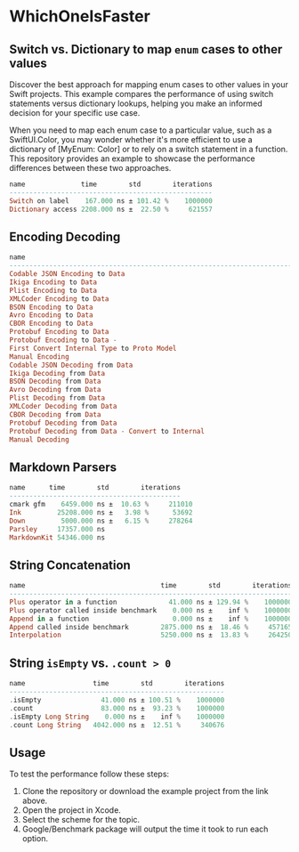 # WhichOneIsFaster

## Switch vs. Dictionary to map `enum` cases to other values
Discover the best approach for mapping enum cases to other values in your Swift projects. This example compares the performance of using switch statements versus dictionary lookups, helping you make an informed decision for your specific use case.

When you need to map each enum case to a particular value, such as a SwiftUI.Color, you may wonder whether it's more efficient to use a dictionary of [MyEnum: Color] or to rely on a switch statement in a function. This repository provides an example to showcase the performance differences between these two approaches.

```haskell
name              time        std        iterations
---------------------------------------------------
Switch on label    167.000 ns ± 101.42 %    1000000
Dictionary access 2208.000 ns ±  22.50 %     621557
```

## Encoding Decoding

```haskell
name                                                                   time         std        iterations
---------------------------------------------------------------------------------------------------------
Codable JSON Encoding to Data                                           2375.000 ns ±  21.83 %     552365
Ikiga Encoding to Data                                                   875.000 ns ±  21.00 %    1000000
Plist Encoding to Data                                                  5833.000 ns ±   8.51 %     239088
XMLCoder Encoding to Data                                              12375.000 ns ±   4.29 %     111631
BSON Encoding to Data                                                   2083.000 ns ±  10.92 %     670134
Avro Encoding to Data                                                   3833.000 ns ±  16.69 %     364732
CBOR Encoding to Data                                                   1458.000 ns ±  23.48 %     933959
Protobuf Encoding to Data                                                125.000 ns ±  89.69 %    1000000
Protobuf Encoding to Data - 
First Convert Internal Type to Proto Model                               125.000 ns ±  96.08 %    1000000
Manual Encoding                                                         1792.000 ns ± 678.13 %     631953
Codable JSON Decoding from Data                                         3833.000 ns ±   9.17 %     360046
Ikiga Decoding from Data                                                1833.000 ns ±  11.88 %     760585
BSON Decoding from Data                                                 2625.000 ns ±  13.81 %     523171
Avro Decoding from Data                                                  875.000 ns ±  16.30 %    1000000
Plist Decoding from Data                                                2875.000 ns ±   8.39 %     481137
XMLCoder Decoding from Data                                            19208.000 ns ±   8.63 %      70437
CBOR Decoding from Data                                                 1416.000 ns ±  14.13 %     985492
Protobuf Decoding from Data                                              167.000 ns ±  62.11 %    1000000
Protobuf Decoding from Data - Convert to Internal                        167.000 ns ±  66.94 %    1000000
Manual Decoding                                                         2167.000 ns ±  26.61 %     628820
```

## Markdown Parsers

```haskell
name      time        std        iterations
-------------------------------------------
cmark gfm    6459.000 ns ±  10.63 %     211010
Ink         25208.000 ns ±   3.98 %      53692
Down         5000.000 ns ±   6.15 %     278264
Parsley     17357.000 ns
MarkdownKit 54346.000 ns
```

## String Concatenation

```haskell
name                                  time        std        iterations
-----------------------------------------------------------------------
Plus operator in a function             41.000 ns ± 129.94 %    1000000
Plus operator called inside benchmark    0.000 ns ±    inf %    1000000
Append in a function                     0.000 ns ±    inf %    1000000
Append called inside benchmark        2875.000 ns ±  18.46 %     457165
Interpolation                         5250.000 ns ±  13.83 %     264250
```

## String `isEmpty` vs. `.count > 0`

```haskell
name                 time        std        iterations
------------------------------------------------------
.isEmpty               41.000 ns ± 100.51 %    1000000
.count                 83.000 ns ±  93.23 %    1000000
.isEmpty Long String    0.000 ns ±    inf %    1000000
.count Long String   4042.000 ns ±  12.51 %     340676
```

## Usage

To test the performance follow these steps:

1. Clone the repository or download the example project from the link above.
1. Open the project in Xcode.
1. Select the scheme for the topic.
1. Google/Benchmark package will output the time it took to run each option.
